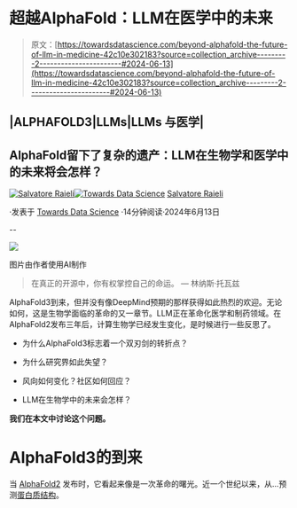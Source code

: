 # 超越AlphaFold：LLM在医学中的未来

> 原文：[https://towardsdatascience.com/beyond-alphafold-the-future-of-llm-in-medicine-42c10e302183?source=collection_archive---------2-----------------------#2024-06-13](https://towardsdatascience.com/beyond-alphafold-the-future-of-llm-in-medicine-42c10e302183?source=collection_archive---------2-----------------------#2024-06-13)

## |ALPHAFOLD3|LLMs|LLMs 与医学|

## AlphaFold留下了复杂的遗产：LLM在生物学和医学中的未来将会怎样？

[](https://salvatore-raieli.medium.com/?source=post_page---byline--42c10e302183--------------------------------)[![Salvatore Raieli](../Images/6bb4520e2df40d20283e7283141b5e06.png)](https://salvatore-raieli.medium.com/?source=post_page---byline--42c10e302183--------------------------------)[](https://towardsdatascience.com/?source=post_page---byline--42c10e302183--------------------------------)[![Towards Data Science](../Images/a6ff2676ffcc0c7aad8aaf1d79379785.png)](https://towardsdatascience.com/?source=post_page---byline--42c10e302183--------------------------------) [Salvatore Raieli](https://salvatore-raieli.medium.com/?source=post_page---byline--42c10e302183--------------------------------)

·发表于 [Towards Data Science](https://towardsdatascience.com/?source=post_page---byline--42c10e302183--------------------------------) ·14分钟阅读·2024年6月13日

--

![](../Images/258349ef1e99bc0244058b604a663402.png)

图片由作者使用AI制作

> 在真正的开源中，你有权掌控自己的命运。 — 林纳斯·托瓦兹

AlphaFold3到来，但并没有像DeepMind预期的那样获得如此热烈的欢迎。无论如何，这是生物学面临的革命的又一章节。LLM正在革命化医学和制药领域。在AlphaFold2发布三年后，计算生物学已经发生变化，是时候进行一些反思了。

+   为什么AlphaFold3标志着一个双刃剑的转折点？

+   为什么研究界如此失望？

+   风向如何变化？社区如何回应？

+   LLM在生物学中的未来会怎样？

**我们在本文中讨论这个问题。**

# AlphaFold3的到来

当 [AlphaFold2](https://www.nature.com/articles/s41586-021-03819-2) 发布时，它看起来像是一次革命的曙光。近一个世纪以来，从...预测[蛋白质结构](https://en.wikipedia.org/wiki/Protein_folding)。

